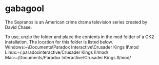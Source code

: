 # gabagool
The Sopranos is an American crime drama television series created by David Chase.

To use, unzip the folder and place the contents in the mod folder of a CK2 installation. The location for this folder is listed below.
Windows:~\Documents\Paradox Interactive\Crusader Kings II\mod\
Linux:~/.paradoxinteractive/Crusader Kings II/mod/
Mac:~/Documents/Paradox Interactive/Crusader Kings II/mod/
